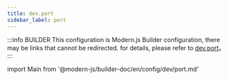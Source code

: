 ```yaml
---
title: dev.port
sidebar_label: port
---
```


:::info BUILDER
This configuration is Modern.js Builder configuration, there may be links that cannot be redirected. for details, please refer to [dev.port](https://modernjs.dev/builder/zh/api/config-dev.html#dev-port)。
:::

import Main from '@modern-js/builder-doc/en/config/dev/port.md'

<Main />
